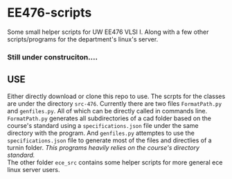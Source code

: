 # EE476-scripts
Some small helper scripts for UW EE476 VLSI I. Along with a few other scripts/programs for the department's linux's server.

### Still under construciton....

## USE
Either directly download or clone this repo to use. The scrpts for the classes are under the directory `src-476`. Currently there are two files `FormatPath.py` and `genfiles.py`. All of which can be directly called in commands line. `FormatPath.py` generates all subdirectories of a cad folder based on the course's standard using a `specifications.json` file under the same directory with the program. And `genfiles.py` attemptes to use the `specifications.json` file to generate most of the files and directlies of a turnin folder. *This programs heavily relies on the course's directory standard.*  
The other folder `ece_src` contains some helper scripts for more general ece linux server users.
